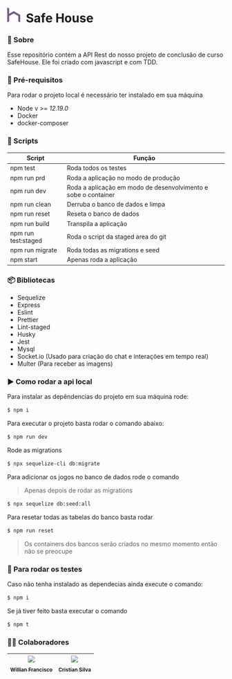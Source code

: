 # <img src="https://raw.githubusercontent.com/Safe-Housee/frontend/master/src/favicon.ico" width="30"> &nbsp;Safe House



### :page_facing_up: Sobre

Esse repositório contém a API Rest do nosso projeto de conclusão de curso SafeHouse. Ele foi criado com javascript e com TDD.

### :bookmark_tabs: Pré-requisitos

Para rodar o projeto local é necessário ter instalado em sua máquina

* Node v >= *12.19.0*
* Docker
* docker-composer

### :scroll: Scripts 

Script   | Função
--------- | ------
npm test | Roda todos os testes
npm run prd | Roda a aplicação no modo de produção
npm run dev | Roda a aplicação em modo de desenvolvimento e sobe o container
npm run clean | Derruba o banco de dados e limpa
npm run reset | Reseta o banco de dados
npm run build | Transpila a aplicação
npm run test:staged | Roda o script da staged area do git
npm run migrate | Roda todas as migrations e seed
npm start | Apenas roda a aplicação

### :package: Bibliotecas

* Sequelize
* Express
* Eslint
* Prettier
* Lint-staged
* Husky
* Jest
* Mysql
* Socket.io (Usado para criação do chat e interações em tempo real)
* Multer (Para receber as imagens)
### :arrow_forward: Como rodar a api local

Para instalar as depêndencias do projeto em sua máquina rode:

```bash
$ npm i 
```

Para executar o projeto basta rodar o comando abaixo: 

```bash
$ npm run dev
```
Rode as migrations

```bash
$ npx sequelize-cli db:migrate 
```

Para adicionar os jogos no banco de dados rode o comando
> Apenas depois de rodar as migrations

```bash
$ npx sequelize db:seed:all 
```

Para resetar todas as tabelas do banco basta rodar

```bash
$ npm run reset
```

> Os containers dos bancos serão criados no mesmo momento então não se preocupe
### :red_circle: Para rodar os testes

Caso não tenha instalado as dependecias ainda execute o comando:

```bash
$ npm i 
```

Se já tiver feito basta executar o comando

```bash
$ npm t
```

### :man_technologist: Colaboradores 

[<img src="https://media-exp1.licdn.com/dms/image/C4D03AQFlypTHsH6VmA/profile-displayphoto-shrink_800_800/0/1601033670503?e=1643846400&v=beta&t=5xtBd7YaZhAXhtjSl8plBdXZus5qZSjWcDPtE1JJzcQ" width=115 > <br> <sub> Willian Francisco   </sub>](https://www.linkedin.com/in/willian-francisco-479b47a4/) | [<img src="https://media-exp1.licdn.com/dms/image/C4E03AQEhYEuXoJCKyQ/profile-displayphoto-shrink_800_800/0/1598641124733?e=1643846400&v=beta&t=BTXkD07TMItzbjkkQrs-zbcy_QK6aO--2cVV5SScylU" width=115 > <br> <sub> Cristian Silva </sub>](https://www.linkedin.com/in/cristian-silva-dev/) | 
| :---: | :---: |